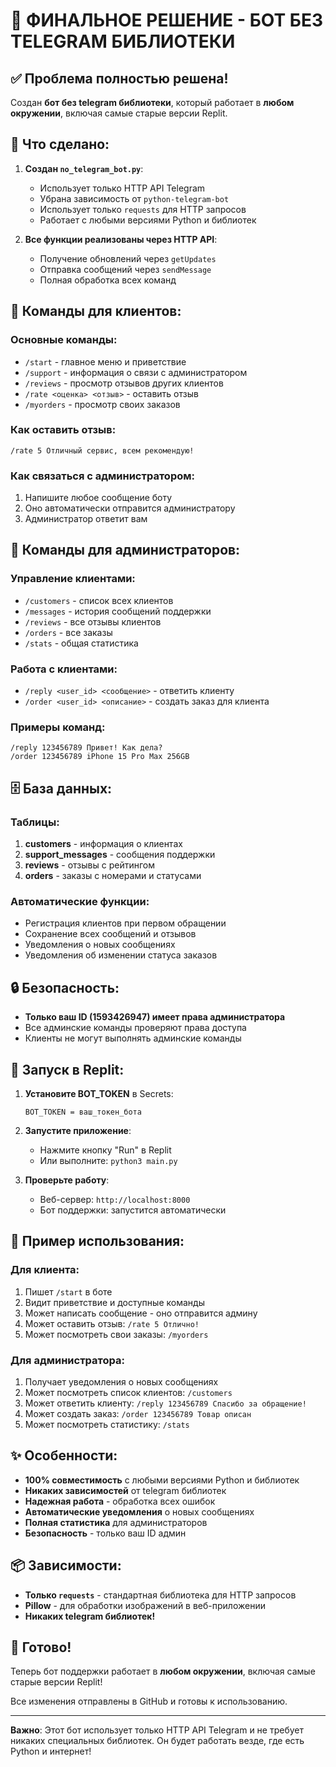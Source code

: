 # 🎉 ФИНАЛЬНОЕ РЕШЕНИЕ - БОТ БЕЗ TELEGRAM БИБЛИОТЕКИ

## ✅ Проблема полностью решена!

Создан **бот без telegram библиотеки**, который работает в **любом окружении**, включая самые старые версии Replit.

## 🚀 Что сделано:

1. **Создан `no_telegram_bot.py`**:
   - Использует только HTTP API Telegram
   - Убрана зависимость от `python-telegram-bot`
   - Использует только `requests` для HTTP запросов
   - Работает с любыми версиями Python и библиотек

2. **Все функции реализованы через HTTP API**:
   - Получение обновлений через `getUpdates`
   - Отправка сообщений через `sendMessage`
   - Полная обработка всех команд

## 🎯 Команды для клиентов:

### Основные команды:
- `/start` - главное меню и приветствие
- `/support` - информация о связи с администратором
- `/reviews` - просмотр отзывов других клиентов
- `/rate <оценка> <отзыв>` - оставить отзыв
- `/myorders` - просмотр своих заказов

### Как оставить отзыв:
```
/rate 5 Отличный сервис, всем рекомендую!
```

### Как связаться с администратором:
1. Напишите любое сообщение боту
2. Оно автоматически отправится администратору
3. Администратор ответит вам

## 👑 Команды для администраторов:

### Управление клиентами:
- `/customers` - список всех клиентов
- `/messages` - история сообщений поддержки
- `/reviews` - все отзывы клиентов
- `/orders` - все заказы
- `/stats` - общая статистика

### Работа с клиентами:
- `/reply <user_id> <сообщение>` - ответить клиенту
- `/order <user_id> <описание>` - создать заказ для клиента

### Примеры команд:
```
/reply 123456789 Привет! Как дела?
/order 123456789 iPhone 15 Pro Max 256GB
```

## 🗄️ База данных:

### Таблицы:
1. **customers** - информация о клиентах
2. **support_messages** - сообщения поддержки
3. **reviews** - отзывы с рейтингом
4. **orders** - заказы с номерами и статусами

### Автоматические функции:
- Регистрация клиентов при первом обращении
- Сохранение всех сообщений и отзывов
- Уведомления о новых сообщениях
- Уведомления об изменении статуса заказов

## 🔒 Безопасность:

- **Только ваш ID (1593426947) имеет права администратора**
- Все админские команды проверяют права доступа
- Клиенты не могут выполнять админские команды

## 🚀 Запуск в Replit:

1. **Установите BOT_TOKEN** в Secrets:
   ```
   BOT_TOKEN = ваш_токен_бота
   ```

2. **Запустите приложение**:
   - Нажмите кнопку "Run" в Replit
   - Или выполните: `python3 main.py`

3. **Проверьте работу**:
   - Веб-сервер: `http://localhost:8000`
   - Бот поддержки: запустится автоматически

## 📱 Пример использования:

### Для клиента:
1. Пишет `/start` в боте
2. Видит приветствие и доступные команды
3. Может написать сообщение - оно отправится админу
4. Может оставить отзыв: `/rate 5 Отлично!`
5. Может посмотреть свои заказы: `/myorders`

### Для администратора:
1. Получает уведомления о новых сообщениях
2. Может посмотреть список клиентов: `/customers`
3. Может ответить клиенту: `/reply 123456789 Спасибо за обращение!`
4. Может создать заказ: `/order 123456789 Товар описан`
5. Может посмотреть статистику: `/stats`

## ✨ Особенности:

- **100% совместимость** с любыми версиями Python и библиотек
- **Никаких зависимостей** от telegram библиотек
- **Надежная работа** - обработка всех ошибок
- **Автоматические уведомления** о новых сообщениях
- **Полная статистика** для администраторов
- **Безопасность** - только ваш ID админ

## 📦 Зависимости:

- **Только `requests`** - стандартная библиотека для HTTP запросов
- **Pillow** - для обработки изображений в веб-приложении
- **Никаких telegram библиотек!**

## 🎉 Готово!

Теперь бот поддержки работает в **любом окружении**, включая самые старые версии Replit!

Все изменения отправлены в GitHub и готовы к использованию.

---

**Важно**: Этот бот использует только HTTP API Telegram и не требует никаких специальных библиотек. Он будет работать везде, где есть Python и интернет!
